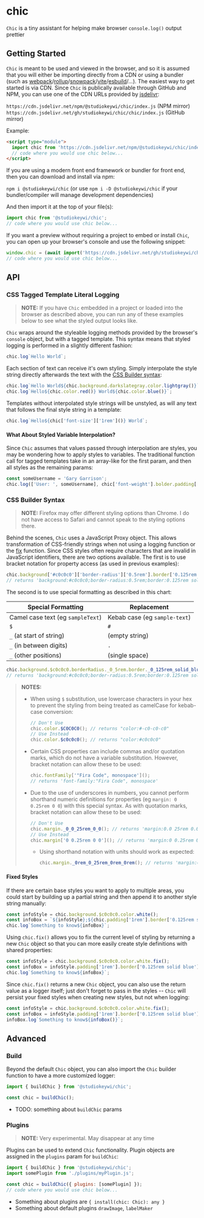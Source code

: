 <!-- links -->

[webpack]: https://webpackjs.org
[rollup]: https://rollupjs.org
[snowpack]: https://snowpack.dev/
[vite]: https://vitejs.dev
[esbuild]: https://esbuild.github.io/
[jsdelivr]: https://jsdelivr.net
[css builder syntax]: #css-builder-syntax
[fix]: #fixed-styles

<!--  -->

# chic

`Chic` is a tiny assistant for helping make browser `console.log()` output prettier

## Getting Started

`Chic` is meant to be used and viewed in the browser, and so it is assumed that you will either be importing directly from a CDN or using a bundler (such as [webpack]/[rollup]/[snowpack]/[vite]/[esbuild]/...). The easiest way to get started is via CDN. Since `Chic` is publically available through GitHub and NPM, you can use one of the CDN URLs provided by [jsdelivr]:

`https://cdn.jsdelivr.net/npm/@studiokeywi/chic/index.js` (NPM mirror)  
`https://cdn.jsdelivr.net/gh/studiokeywi/chic/chic/index.js` (GitHub mirror)

Example:

```html
<script type="module">
  import chic from 'https://cdn.jsdelivr.net/npm/@studiokeywi/chic/index.js';
  // code where you would use chic below...
</script>
```

If you are using a modern front end framework or bundler for front end, then you can download and install via npm:

`npm i @studiokeywi/chic` (or use `npm i -D @studiokeywi/chic` if your bundler/compiler will manage development dependencies)

And then import it at the top of your file(s):

```javascript
import chic from '@studiokeywi/chic';
// code where you would use chic below...
```

If you want a preview without requiring a project to embed or install `Chic`, you can open up your browser's console and use the following snippet:

```javascript
window.chic = (await import('https://cdn.jsdelivr.net/gh/studiokeywi/chic/chic/index.js')).default;
// code where you would use chic below...
```

## API

### CSS Tagged Template Literal Logging

> **NOTE:** If you have `Chic` embedded in a project or loaded into the browser as described above, you can run any of these examples below to see what the styled output looks like.

`Chic` wraps around the styleable logging methods provided by the browser's `console` object, but with a tagged template. This syntax means that styled logging is performed in a slightly different fashion:

```javascript
chic.log`Hello World`;
```

Each section of text can receive it's own styling. Simply interpolate the style string directly afterwards the text with the [CSS Builder syntax]:

```javascript
chic.log`Hello World${chic.background.darkslategray.color.lightgray()}`;
chic.log`Hello${chic.color.red()} World${chic.color.blue()}`;
```

Templates without interpolated style strings will be unstyled, as will any text that follows the final style string in a template:

```javascript
chic.log`Hello${chic['font-size']['1rem']()} World`;
```

#### What About Styled Variable Interpolation?

Since `Chic` assumes that values passed through interpolation are styles, you may be wondering how to apply styles to variables. The traditional function call for tagged templates take in an array-like for the first param, and then all styles as the remaining params:

```javascript
const someUsername = 'Gary Garrison';
chic.log(['User: ', someUsername], chic['font-weight'].bolder.padding['1rem'](), chic.color.yellow());
```

<h3 id="css-builder-syntax">CSS Builder Syntax</h3>

> **NOTE:** Firefox may offer different styling options than Chrome. I do not have access to Safari and cannot speak to the styling options there.

Behind the scenes, `Chic` uses a JavaScript Proxy object. This allows transformation of CSS-friendly strings when not using a logging function or the [fix] function. Since CSS styles often require characters that are invalid in JavaScript identifiers, there are two options available. The first is to use bracket notation for property access (as used in previous examples):

```javascript
chic.background['#c0c0c0']['border-radius']['0.5rem'].border['0.125rem solid blue']();
// returns 'background:#c0c0c0;border-radius:0.5rem;border:0.125rem solid blue'
```

The second is to use special formatting as described in this chart:

| Special Formatting                | Replacement                   |
| --------------------------------- | ----------------------------- |
| Camel case text (eg `sampleText`) | Kebab case (eg `sample-text`) |
| `$`                               | `#`                           |
| `_` (at start of string)          | (empty string)                |
| `_` (in between digits)           | `.`                           |
| `_` (other positions)             | (single space)                |

```javascript
chic.background.$c0c0c0.borderRadius._0_5rem.border._0_125rem_solid_blue();
// returns 'background:#c0c0c0;border-radius:0.5rem;border:0.125rem solid blue'
```

> **NOTES:**
>
> - When using `$` substitution, use lowercase characters in your hex to prevent the styling from being treated as camelCase for kebab-case conversion:
>   ```javascript
>   // Don't Use
>   chic.color.$C0C0C0(); // returns "color:#-c0-c0-c0"
>   // Use Instead
>   chic.color.$c0c0c0(); // returns "color:#c0c0c0"
>   ```
> - Certain CSS properties can include commas and/or quotation marks, which do not have a variable substitution. However, bracket notation can allow these to be used:
>   ```javascript
>   chic.fontFamily['"Fira Code", monospace']();
>   // returns 'font-family:"Fira Code", monospace'
>   ```
> - Due to the use of underscores in numbers, you cannot perform shorthand numeric definitions for properties (eg `margin: 0 0.25rem 0 0`) with this special syntax. As with quotation marks, bracket notation can allow these to be used:
>   ```javascript
>   // Don't Use
>   chic.margin._0_0_25rem_0_0(); // returns 'margin:0.0 25rem 0.0'
>   // Use Instead
>   chic.margin['0 0.25rem 0 0'](); // returns 'margin:0 0.25rem 0 0'
>   ```
>   - Using shorthand notation with units should work as expected:
>     ```javascript
>     chic.margin._0rem_0_25rem_0rem_0rem(); // returns 'margin:0rem 0.25rem 0rem 0rem;'
>     ```

<h4 id="fixed-styles">Fixed Styles</h4>

If there are certain base styles you want to apply to multiple areas, you could start by building up a partial string and then append it to another style string manually:

```javascript
const infoStyle = chic.background.$c0c0c0.color.white();
const infoBox = `${infoStyle};${chic.padding['1rem'].border['0.125rem solid blue']()}`;
chic.log`Something to know${infoBox}`;
```

Using `chic.fix()` allows you to fix the current level of styling by returning a new `Chic` object so that you can more easily create style definitions with shared properties:

```javascript
const infoStyle = chic.background.$c0c0c0.color.white.fix();
const infoBox = infoStyle.padding['1rem'].border['0.125rem solid blue']();
chic.log`Something to know${infoBox}`;
```

Since `chic.fix()` returns a new `Chic` object, you can also use the return value as a logger itself; just don't forget to pass in the styles -- `Chic` will persist your fixed styles when creating new styles, but not when logging:

```javascript
const infoStyle = chic.background.$c0c0c0.color.white.fix();
const infoBox = infoStyle.padding['1rem'].border['0.125rem solid blue'].fix();
infoBox.log`Something to know${infoBox()}`;
```

## Advanced

### Build

Beyond the default `Chic` object, you can also import the `Chic` builder function to have a more customized logger:

```javascript
import { buildChic } from '@studiokeywi/chic';

const chic = buildChic();
```

- TODO: something about `buildChic` params

### Plugins

> **NOTE:** Very experimental. May disappear at any time

Plugins can be used to extend `Chic` functionality. Plugin objects are assigned in the `plugins` param for `buildChic`:

```javascript
import { buildChic } from '@studiokeywi/chic';
import somePlugin from './plugins/myPlugin.js';

const chic = buildChic({ plugins: [somePlugin] });
// code where you would use chic below...
```

<!-- TODO: document plugins shit -->

- Something about plugins are `{ install(chic: Chic): any }`
- Something about default plugins `drawImage`, `labelMaker`
